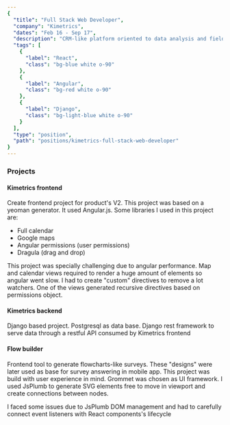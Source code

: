 ```yaml
---
{
  "title": "Full Stack Web Developer",
  "company": "Kimetrics",
  "dates": "Feb 16 - Sep 17",
  "description": "CRM-like platform oriented to data analysis and field management. Staff on field uses a mobile app connected to a web platform feeding the data warehouse. Working as full-stack web developer, leader of frontend and backend projects.",
  "tags": [
    {
      "label": "React",
      "class": "bg-blue white o-90"
    },
    {
      "label": "Angular",
      "class": "bg-red white o-90"
    },
    {
      "label": "Django",
      "class": "bg-light-blue white o-90"
    }
  ],
  "type": "position",
  "path": "positions/kimetrics-full-stack-web-developer"
}
---
```

  <h3>Projects</h3>
  <h4>Kimetrics frontend</h4>
  <p>
    Create frontend project for product's V2. This project was based on a yeoman generator. It used Angular.js. Some libraries I used in this project are:
  </p>

  - Full calendar
  - Google maps
  - Angular permissions (user permissions)
  - Dragula (drag and drop)

  <p>
    This project was specially challenging due to angular performance. Map and calendar views required to render a huge amount of elements so angular went slow. I had to create "custom" directives to remove a lot watchers. One of the views generated recursive directives based on permissions object.
  </p>

  <h4>Kimetrics backend</h4>
  <p>
    Django based project. Postgresql as data base. Django rest framework to serve data through a restful API consumed by Kimetrics frontend
  </p>

  <h4>Flow builder</h4>
  <p>
    Frontend tool to generate flowcharts-like surveys. These "designs" were later used as base for survey answering in mobile app. This project was build with user experience in mind. Grommet was chosen as UI framework. I used JsPlumb to generate SVG elements free to move in viewport and create connections between nodes.
  </p>
  <p>I faced some issues due to JsPlumb DOM management and had to carefully connect event listeners with React components's lifecycle</p>
